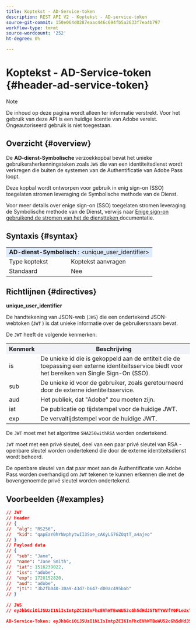 ```yaml
---
title: Koptekst - AD-Service-token
description: REST API V2 - Koptekst - AD-service-token
source-git-commit: 150e064d0287eaac446c694fb5a2633f7ea4b797
workflow-type: tm+mt
source-wordcount: '252'
ht-degree: 0%

---
```



# Koptekst - AD-Service-token {#header-ad-service-token}

>[!NOTE]
>
> De inhoud op deze pagina wordt alleen ter informatie verstrekt. Voor het gebruik van deze API is een huidige licentie van Adobe vereist. Ongeautoriseerd gebruik is niet toegestaan.

## Overzicht {#overview}

De <b> AD-dienst-Symbolische </b> verzoekkopbal bevat het unieke gebruikersherkenningsteken zoals `JWS` die van een identiteitsdienst wordt verkregen die buiten de systemen van de Authentificatie van Adobe Pass loopt.

Deze kopbal wordt ontworpen voor gebruik in enig sign-on (SSO) toegelaten stromen leveraging de Symbolische methode van de Dienst.

Voor meer details over enige sign-on (SSO) toegelaten stromen leveraging de Symbolische methode van de Dienst, verwijs naar [ Enige sign-on gebruikend de stromen van het de dienstteken ](../../flows/single-sign-on-access-flows/rest-api-v2-single-sign-on-service-token-flows.md) documentatie.

## Syntaxis {#syntax}

<table>
   <tr>
      <td style="background-color: #DEEBFF;" colspan="2"><b> AD-dienst-Symbolisch </b>: &lt;unique_user_identifier&gt;</td>
   </tr>
   <tr>
      <td>Type koptekst</td>
      <td>Koptekst aanvragen</td>
   </tr>
   <tr>
      <td>Standaard</td>
      <td>Nee</td>
   </tr>
</table>

## Richtlijnen {#directives}

<b> unique_user_identifier </b>

De handtekening van JSON-web (`JWS`) die een ondertekend JSON-webtoken (`JWT` ) is dat unieke informatie over de gebruikersnaam bevat.

De `JWT` heeft de volgende kenmerken:

<table>
   <tr>
      <th style="background-color: #EFF2F7; width: 15%;">Kenmerk</th>
      <th style="background-color: #EFF2F7;">Beschrijving</th>
   </tr>
   <tr>
      <td>is</td>
      <td>De unieke id die is gekoppeld aan de entiteit die de toepassing een externe identiteitsservice biedt voor het bereiken van Single Sign-On (SSO).</td>
   </tr>
   <tr>
      <td>sub</td>
      <td>De unieke id voor de gebruiker, zoals geretourneerd door de externe identiteitsservice.</td>
   </tr>
   <tr>
      <td>aud</td>
      <td>Het publiek, dat "Adobe" zou moeten zijn.</td>
   </tr>
   <tr>
      <td>iat</td>
      <td>De publicatie op tijdstempel voor de huidige JWT.</td>
   </tr>
   <tr>
      <td>exp</td>
      <td>De vervaltijdstempel voor de huidige JWT.</td>
   </tr>
</table>

De `JWT` moet met het algoritme `SHA256withRSA` worden ondertekend.

`JWT` moet met een privé sleutel, deel van een paar privé sleutel van RSA - openbare sleutel worden ondertekend die door de externe identiteitsdienst wordt beheerd.

De openbare sleutel van dat paar moet aan de Authentificatie van Adobe Pass worden overhandigd om `JWT` tekenen te kunnen erkennen die met de bovengenoemde privé sleutel worden ondertekend.

## Voorbeelden {#examples}

```JSON
// JWT
// Header
// {
//  "alg": "RS256",
//  "kid": "qapEaY0hYNvphytwII3Sae_cAKyLS7GZOqtT_a4ajeo"
// }
// Payload data
// {
//  "sub": "Jane",
//  "name": "Jane Smith",
//  "iat": 1516239022,
//  "iss": "adobe",
//  "exp": 1720152820,
//  "aud": "adobe",
//  "jti": "3b2fb040-30a9-43d7-b647-d00ac495bab"
// }
 
// JWS
// eyJhbGciOiJSUzI1NiIsImtpZCI6InFhcEVhWTBoWU52cGh5dHdJSTNTYWVfY0FLeUxTN0daT3F0VF9hNGFqZW8ifQ.eyJzdWIiOiJKYW5lIiwibmFtZSI6IkphbmUgU21pdGgiLCJpYXQiOjE1MTYyMzkwMjIsImlzcyI6ImFkb2JlIiwiZXhwIjoxNzIwMTUyODIwLCJhdWQiOiJhZG9iZSIsImp0aSI6IjNiMmZiMDQwLTMwYTktNDNkNy1iNjQ3LWQwMGFjNDk1YmFiIn0.stHLZFh-635LDNjv9HRHzq912ICNCVGUS3f4RS_bAxpUiUSB6CShS2VvU4V-THEXj7d_zk1mxtPP0QM_pCrh4Vk2GaPRa856Bt_PhsfQY-_benDcB6MIoFX67qrREGncGiv7JEs3ksa-P1YvBYXolT7t52K093kFaQtICfB-aBa8danRZvUrJHjjFoILEpTbQuzxKRN6y36J3p1FZ-SfDuofHp3SnXDrWFRYyXYQnb9WFlhNBxR400-0vzTONZYd097WWy1shMw5V8TvIDvCDE5ifqk31gMdYga-N3JkcTA5QoW7Zl80UV7BhR5v14Va1IZLcbFra_UJdEzbBwW_nA

AD-Service-Token: eyJhbGciOiJSUzI1NiIsImtpZCI6InFhcEVhWTBoWU52cGh5dHdJSTNTYWVfY0FLeUxTN0daT3F0VF9hNGFqZW8ifQ.eyJzdWIiOiJKYW5lIiwibmFtZSI6IkphbmUgU21pdGgiLCJpYXQiOjE1MTYyMzkwMjIsImlzcyI6ImFkb2JlIiwiZXhwIjoxNzIwMTUyODIwLCJhdWQiOiJhZG9iZSIsImp0aSI6IjNiMmZiMDQwLTMwYTktNDNkNy1iNjQ3LWQwMGFjNDk1YmFiIn0.stHLZFh-635LDNjv9HRHzq912ICNCVGUS3f4RS_bAxpUiUSB6CShS2VvU4V-THEXj7d_zk1mxtPP0QM_pCrh4Vk2GaPRa856Bt_PhsfQY-_benDcB6MIoFX67qrREGncGiv7JEs3ksa-P1YvBYXolT7t52K093kFaQtICfB-aBa8danRZvUrJHjjFoILEpTbQuzxKRN6y36J3p1FZ-SfDuofHp3SnXDrWFRYyXYQnb9WFlhNBxR400-0vzTONZYd097WWy1shMw5V8TvIDvCDE5ifqk31gMdYga-N3JkcTA5QoW7Zl80UV7BhR5v14Va1IZLcbFra_UJdEzbBwW_nA
```
